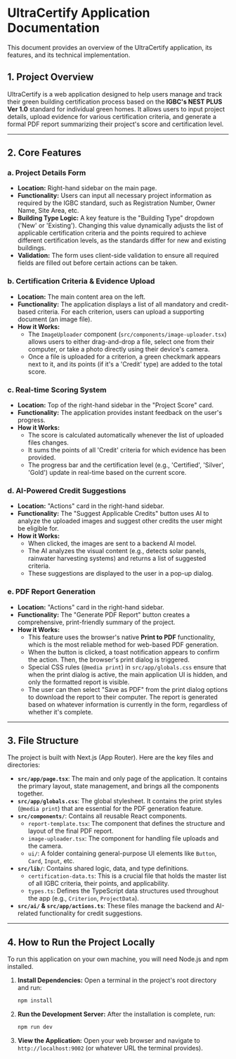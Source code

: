 # UltraCertify Application Documentation

This document provides an overview of the UltraCertify application, its features, and its technical implementation.

## 1. Project Overview

UltraCertify is a web application designed to help users manage and track their green building certification process based on the **IGBC's NEST PLUS Ver 1.0** standard for individual green homes. It allows users to input project details, upload evidence for various certification criteria, and generate a formal PDF report summarizing their project's score and certification level.

---

## 2. Core Features

### a. Project Details Form

- **Location:** Right-hand sidebar on the main page.
- **Functionality:** Users can input all necessary project information as required by the IGBC standard, such as Registration Number, Owner Name, Site Area, etc.
- **Building Type Logic:** A key feature is the "Building Type" dropdown ('New' or 'Existing'). Changing this value dynamically adjusts the list of applicable certification criteria and the points required to achieve different certification levels, as the standards differ for new and existing buildings.
- **Validation:** The form uses client-side validation to ensure all required fields are filled out before certain actions can be taken.

### b. Certification Criteria & Evidence Upload

- **Location:** The main content area on the left.
- **Functionality:** The application displays a list of all mandatory and credit-based criteria. For each criterion, users can upload a supporting document (an image file).
- **How it Works:**
    - The `ImageUploader` component (`src/components/image-uploader.tsx`) allows users to either drag-and-drop a file, select one from their computer, or take a photo directly using their device's camera.
    - Once a file is uploaded for a criterion, a green checkmark appears next to it, and its points (if it's a 'Credit' type) are added to the total score.

### c. Real-time Scoring System

- **Location:** Top of the right-hand sidebar in the "Project Score" card.
- **Functionality:** The application provides instant feedback on the user's progress.
- **How it Works:**
    - The score is calculated automatically whenever the list of uploaded files changes.
    - It sums the points of all 'Credit' criteria for which evidence has been provided.
    - The progress bar and the certification level (e.g., 'Certified', 'Silver', 'Gold') update in real-time based on the current score.

### d. AI-Powered Credit Suggestions

- **Location:** "Actions" card in the right-hand sidebar.
- **Functionality:** The "Suggest Applicable Credits" button uses AI to analyze the uploaded images and suggest other credits the user might be eligible for.
- **How it Works:**
    - When clicked, the images are sent to a backend AI model.
    - The AI analyzes the visual content (e.g., detects solar panels, rainwater harvesting systems) and returns a list of suggested criteria.
    - These suggestions are displayed to the user in a pop-up dialog.

### e. PDF Report Generation

- **Location:** "Actions" card in the right-hand sidebar.
- **Functionality:** The "Generate PDF Report" button creates a comprehensive, print-friendly summary of the project.
- **How it Works:**
    - This feature uses the browser's native **Print to PDF** functionality, which is the most reliable method for web-based PDF generation.
    - When the button is clicked, a toast notification appears to confirm the action. Then, the browser's print dialog is triggered.
    - Special CSS rules (`@media print`) in `src/app/globals.css` ensure that when the print dialog is active, the main application UI is hidden, and only the formatted report is visible.
    - The user can then select "Save as PDF" from the print dialog options to download the report to their computer. The report is generated based on whatever information is currently in the form, regardless of whether it's complete.

---

## 3. File Structure

The project is built with Next.js (App Router). Here are the key files and directories:

- **`src/app/page.tsx`**: The main and only page of the application. It contains the primary layout, state management, and brings all the components together.
- **`src/app/globals.css`**: The global stylesheet. It contains the print styles (`@media print`) that are essential for the PDF generation feature.
- **`src/components/`**: Contains all reusable React components.
    - `report-template.tsx`: The component that defines the structure and layout of the final PDF report.
    - `image-uploader.tsx`: The component for handling file uploads and the camera.
    - `ui/`: A folder containing general-purpose UI elements like `Button`, `Card`, `Input`, etc.
- **`src/lib/`**: Contains shared logic, data, and type definitions.
    - `certification-data.ts`: This is a crucial file that holds the master list of all IGBC criteria, their points, and applicability.
    - `types.ts`: Defines the TypeScript data structures used throughout the app (e.g., `Criterion`, `ProjectData`).
- **`src/ai/` & `src/app/actions.ts`**: These files manage the backend and AI-related functionality for credit suggestions.

---

## 4. How to Run the Project Locally

To run this application on your own machine, you will need Node.js and npm installed.

1.  **Install Dependencies:**
    Open a terminal in the project's root directory and run:
    ```bash
    npm install
    ```

2.  **Run the Development Server:**
    After the installation is complete, run:
    ```bash
    npm run dev
    ```

3.  **View the Application:**
    Open your web browser and navigate to `http://localhost:9002` (or whatever URL the terminal provides).
